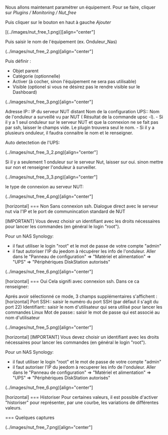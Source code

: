 Nous allons maintenant paramétrer un équipement. Pour se faire, cliquer sur *Plugins  / Monitoring / Nut_free*

Puis cliquer sur le bouton en haut à gauche *Ajouter*

[(../images/nut_free_1.png)][align="center"]


Puis saisir le nom de l'équipement (ex. Onduleur_Nas) 

(../images/nut_free_2.png)[align="center"]

Puis définir :

- Objet parent
- Catégorie (optionnelle)
- Activer (à cocher, sinon l'équipement ne sera pas utilisable)
- Visible (optionel si vous ne désirez pas le rendre visible sur le Dashboard)

(../images/nut_free_3.png)[align="center"]



Adresse IP:: IP du serveur NUT distant
Nom de la configuration UPS:: Nom de l'onduleur a surveillé vu par NUT ( Résultat de la commande upsc -l).
							 - Si il y a 1 seul onduleur sur le serveur NUT et que la connexion ne se fait pas par ssh, laisser le champs vide.
							  Le plugin trouvera seul le nom.
							 - Si il y a plusieurs onduleur, il faudra connaitre le nom et le renseigner.
							 
Auto detectetion de l'UPS:

(../images/nut_free_3_2.png)[align="center"]

Si il y a seulement 1 onduleur sur le serveur Nut, laisser sur oui.
sinon mettre sur non et renseigner l'onduleur à surveiller.

(../images/nut_free_3_3.png)[align="center"]

le type de connexion au serveur NUT:

(../images/nut_free_4.png)[align="center"]
 
[horizontal]
=== Non
Sans connexion ssh.
Dialogue direct avec le serveur nut via l'IP et le port de communincation standard de NUT

[IMPORTANT]
Vous devez choisir un identifiant avec les droits nécessaires pour lancer les commandes (en général le login "root").

Pour un NAS Synology:
- il faut utiliser le login "root" et le mot de passe de votre compte "admin"
- il faut autoriser l'IP du jeedom à récupérer les info de l'onduleur. 
Aller dans le "Panneau de configuration" => "Matériel et alimentation" => "UPS" => "Périphériques DiskStation autorisés"

(../images/nut_free_6.png)[align="center"]

[horizontal]
=== Oui
Cela signifi avec connexion ssh. Dans ce ca renseigner:

Aprés avoir sélectionné ce mode, 3 champs supplémentaires s'affichent :
[horizontal]
Port SSH:: saisir le numéro du port SSH (par défaut il s'agit du port 22)
Identifiant:: saisir le nom d'utilisateur qui sera utilisé pour lancer les commandes Linux
Mot de passe:: saisir le mot de passe qui est associé au nom d'utilisateur

(../images/nut_free_5.png)[align="center"]

[horizontal]
[IMPORTANT]
Vous devez choisir un identifiant avec les droits nécessaires pour lancer les commandes (en général le login "root").

Pour un NAS Synology:
- il faut utiliser le login "root" et le mot de passe de votre compte "admin"
- il faut autoriser l'IP du jeedom à recuperer les info de l'onduleur. 
Aller dans le "Panneau de configuration" => "Matériel et alimentation" => "UPS" => "Périphériques DiskStation autorisés"

(../images/nut_free_6.png)[align="center"]

[horizontal]
=== Historiser
Pour certaines valeurs, il est possible d'activer "historiser" pour représenter, par une courbe, les variations de différentes valeurs.

=== Quelques captures

(../images/nut_free_7.png)[align="center"]
